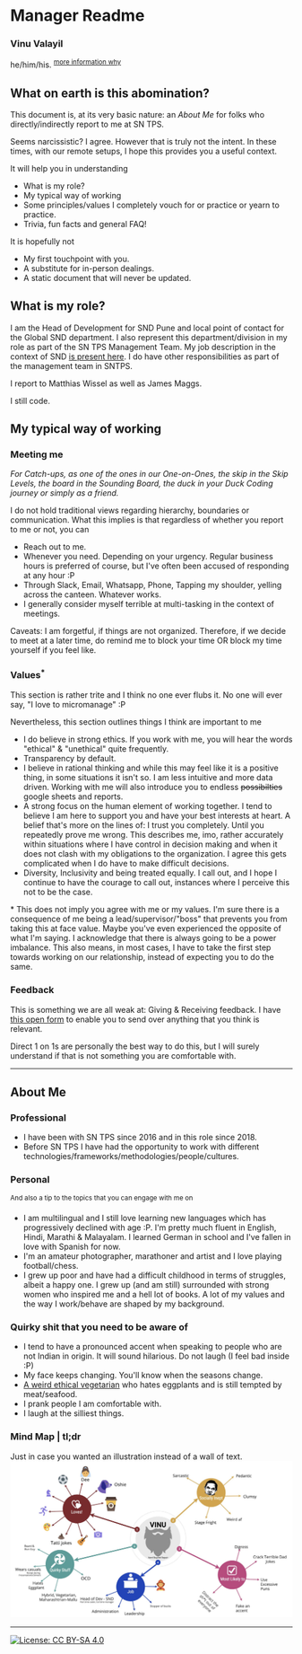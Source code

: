 # Manager Readme
### Vinu Valayil
he/him/his. <sup>[more information why](https://assets2.hrc.org/files/assets/resources/TalkingAboutPronouns_onesheet_FINAL.pdf)</sup>

## What on earth is this abomination?
This document is, at its very basic nature: an *About Me* for folks who directly/indirectly report to me at SN TPS.

Seems narcissistic? I agree. However that is truly not the intent. In these times, with our remote setups, I hope this provides you a useful context.

It will help you in understanding
- What is my role?
- My typical way of working
- Some principles/values I completely vouch for or practice or yearn to practice.
- Trivia, fun facts and general FAQ!

It is hopefully not
- My first touchpoint with you.
- A substitute for in-person dealings.
- A static document that will never be updated.

## What is my role?
I am the Head of Development for SND Pune and local point of contact for the Global SND department. I also represent this department/division in my role as part of the SN TPS Management Team. My job description in the context of SND [is present here](https://drive.google.com/file/d/1vf5beGvCd6gKhCa2B-4f9aedAJJHhDqt/).
I do have other responsibilities as part of the management team in SNTPS.

I report to Matthias Wissel as well as James Maggs.

I still code.

## My typical way of working

### Meeting me
*For Catch-ups, as one of the ones in our One-on-Ones, the skip in the Skip Levels, the board in the Sounding Board, the duck in your Duck Coding journey or simply as a friend.*

I do not hold traditional views regarding hierarchy, boundaries or communication. What this implies is that regardless of whether you report to me or not, you can
- Reach out to me.
- Whenever you need. Depending on your urgency. Regular business hours is preferred of course, but I've often been accused of responding at any hour :P
- Through Slack, Email, Whatsapp, Phone, Tapping my shoulder, yelling across the canteen. Whatever works.
- I generally consider myself terrible at multi-tasking in the context of meetings. 

Caveats: I am forgetful, if things are not organized. Therefore, if we decide to meet at a later time, do remind me to block your time OR block my time yourself if you feel like.

### Values<sup>\*</sup>

This section is rather trite and I think no one ever flubs it. No one will ever say, "I love to micromanage" :P

Nevertheless, this section outlines things I think are important to me
- I do believe in strong ethics. If you work with me, you will hear the words "ethical" & "unethical" quite frequently.
- Transparency by default.
- I believe in rational thinking and while this may feel like it is a positive thing, in some situations it isn't so. I am less intuitive and more data driven. Working with me will also introduce you to endless ~~possibilties~~ google sheets and reports. 
- A strong focus on the human element of working together.
  I tend to believe I am here to support you and have your best interests at heart. A belief that's more on the lines of: I trust you completely. Until you repeatedly prove me wrong.
  This describes me, imo, rather accurately within situations where I have control in decision making and when it does not clash with my obligations to the organization.
  I agree this gets complicated when I do have to make difficult decisions.
- Diversity, Inclusivity and being treated equally. I call out, and I hope I continue to have the courage to call out, instances where I perceive this not to be the case.

\* This does not imply you agree with me or my values. I'm sure there is
a consequence of me being a lead/supervisor/"boss" that prevents you
from taking this at face value. Maybe you've even experienced the
opposite of what I'm saying. I acknowledge that there is always going to be a power imbalance. This also means, in most cases, I have to take the first step towards working on our relationship, instead of expecting you to do the same.

### Feedback

This is something we are all weak at: Giving & Receiving feedback. I have [this open form](https://forms.gle/4uScdjj6xbaZPn7A7) to enable you to send over anything that you think is relevant.

Direct 1 on 1s are personally the best way to do this, but I will surely understand if that is not something you are comfortable with. 

***

## About Me
### Professional
- I have been with SN TPS since 2016 and in this role since 2018.
- Before SN TPS I have had the opportunity to work with different technologies/frameworks/methodologies/people/cultures.

### Personal
<sup>And also a tip to the topics that you can engage with me on</sup>
- I am multilingual and I still love learning new languages which has progressively declined with age :P. I'm pretty much fluent in English, Hindi, Marathi & Malayalam. I learned German in school and I've fallen in love with Spanish for now.
- I'm an amateur photographer, marathoner and artist and I love playing football/chess.
- I grew up poor and have had a difficult childhood in terms of struggles, albeit a happy one. I grew up (and am still) surrounded with strong women who inspired me and a hell lot of books. A lot of my values and the way I work/behave are shaped by my background.

### Quirky shit that you need to be aware of
- I tend to have a pronounced accent when speaking to people who are not Indian in origin. It will sound hilarious. Do not laugh (I feel bad inside :P)
- My face keeps changing. You'll know when the seasons change.
- [A weird ethical vegetarian](https://en.wikipedia.org/wiki/Ovo-lacto_vegetarianism) who hates eggplants and is still tempted by meat/seafood.
- I prank people I am comfortable with.
- I laugh at the silliest things.

### Mind Map | tl;dr
Just in case you wanted an illustration instead of a wall of text.
<img src="https://github.com/vinusv/tldr/blob/master/mindmap.jpg?raw=true" alt="A personal mind map" longdesc="A bunch of things that describe me. Covers the things I love, my job, quirky stuff about me, how I view myself etc" />

---
[![License: CC BY-SA 4.0](https://img.shields.io/badge/License-CC%20BY--SA%204.0-lightgrey.svg)](https://creativecommons.org/licenses/by-sa/4.0/)
